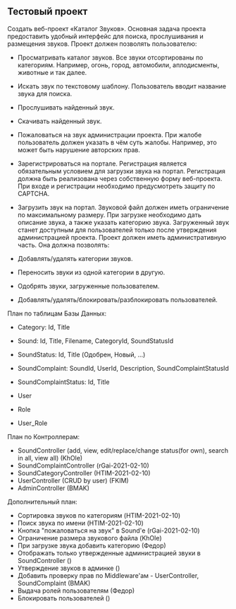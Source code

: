 Тестовый проект
---------------

Создать веб-проект «Каталог Звуков». Основная задача
проекта предоставить удобный интерфейс для поиска, прослушивания и размещения звуков.
Проект должен позволять пользователю:
- Просматривать каталог звуков. Все звуки отсортированы по категориям. Например, огонь, город, автомобили,
аплодисменты, животные и так далее.   
- Искать звук по текстовому шаблону. Пользователь вводит
название звука для поиска.
- Прослушивать найденный звук.
- Скачивать найденный звук.
- Пожаловаться на звук администрации проекта. При жалобе пользователь должен указать в чём суть жалобы. Например, это может быть нарушение авторских прав.
- Зарегистрироваться на портале. Регистрация является
обязательным условием для загрузки звука на портал. Регистрация должна быть реализована через собственную
форму веб-проекта. При входе и регистрации необходимо предусмотреть защиту по CAPTCHA.
- Загрузить звук на портал. Звуковой файл должен иметь
ограничение по максимальному размеру. При загрузке необходимо дать описание звука, а также указать категорию
звука. Загруженный звук станет доступным для пользователей только после утверждения администрацией проекта.
Проект должен иметь административную часть. Она должна позволять:
- Добавлять/удалять категории звуков.

- Переносить звуки из одной категории в другую.
- Одобрять звуки, загруженные пользователем.
- Добавлять/удалять/блокировать/разблокировать пользователей.



План по таблицам Базы Данных:
- Category: Id, Title
- Sound: Id, Title, Filename, CategoryId, SoundStatusId
- SoundStatus: Id, Title (Одобрен, Новый, ...)

- SoundСomplaint: SoundId, UserId, Description, SoundСomplaintStatusId
- SoundСomplaintStatus: Id, Title

- User
- Role
- User_Role


План по Контроллерам:
- SoundController (add, view, edit/replace/change status(for own), search in all, view all) (KhOle)
- SoundСomplaintController (rGai-2021-02-10)
- SoundCategoryController (HTIM-2021-02-10)
- UserController (CRUD by user) (FKIM)
- AdminController (BMAK)

Дополнительный план:
- Сортировка звуков по категориям (HTIM-2021-02-10)
- Поиск звука по имени (HTIM-2021-02-10)
- Кнопка "пожаловаться на звук" в Sound'е (rGai-2021-02-10)
- Ограничение размера звукового файла (KhOle)
- При загрузке звука добавить категорию (Федор)
- Отображать только утвержденные администрацией звуки в SoundController ()
- Утверждение звуков в админке ()
- Добавить проверку прав по Middleware'ам - UserController, SoundComplaint (BMAK)
- Выдача ролей пользователям (Федор)
- Блокировать пользователей ()

